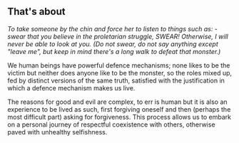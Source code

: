 ## That's about

*To take someone by the chin and force her to listen to things such as: - swear that you believe in the proletarian struggle, SWEAR! Otherwise, I will never be able to look at you.
(Do not swear, do not say anything except "leave me", but keep in mind there's a long walk to defeat that monster.)*

We human beings have powerful defence mechanisms; none likes to be the victim but neither does anyone like to be the monster, so the roles mixed up, fed by distinct versions of the same truth, satisfied with the justification in which a defence mechanism makes us live.

The reasons for good and evil are complex, to err is human but it is also an experience to be lived as such, first forgiving oneself and then (perhaps the most difficult part) asking for forgiveness. This process allows us to embark on a personal journey of respectful coexistence with others, otherwise paved with unhealthy selfishness.
